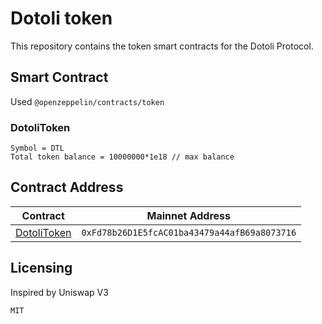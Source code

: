 # Dotoli token

This repository contains the token smart contracts for the Dotoli Protocol.

## Smart Contract
Used `@openzeppelin/contracts/token`

### DotoliToken

```
Symbol = DTL
Total token balance = 10000000*1e18 // max balance
```

## Contract Address

| Contract         | Mainnet Address | 
| ----------------------------------- | ---------------------------------------- | 
| [DotoliToken](https://github.com/DotoliFund/token/blob/master/contracts/DotoliToken.sol)                                                    | `0xFd78b26D1E5fcAC01ba43479a44afB69a8073716`           | 

## Licensing

Inspired by Uniswap V3
```
MIT
```
